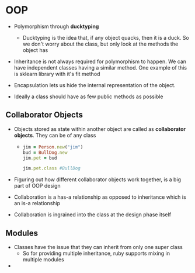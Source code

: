 # OOP

- Polymorphism through **ducktyping**
  - Ducktyping is the idea that, if any object quacks, then it is a duck. So we don't worry about the class, but only look at the methods the object has
- Inheritance is not always required for polymorphism to happen. We can have independent classes having a similar method. One example of this is sklearn library with it's fit method



- Encapsulation lets us hide the internal representation of the object.
- Ideally a class should have as few public methods as possible



## Collaborator Objects

- Objects stored as state within another object are called as **collaborator objects**. They can be of any class

  - ```ruby
    jim = Person.new("jim")
    bud = BullDog.new
    jim.pet = bud
    
    jim.pet.class #BullDog
    ```

- Figuring out how different collaborator objects work together, is a big part of OOP design

- Collaboration is a has-a relationship as opposed to inheritance which is an is-a relationship

- Collaboration is ingrained into the class at the design phase itself

## Modules

- Classes have the issue that they can inherit from only one super class
  - So for providing multiple inheritance, ruby supports mixing in multiple modules
- 